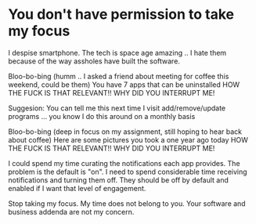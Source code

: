 You don't have permission to take my focus
==========================================

I despise smartphone. The tech is space age amazing .. I hate them because of the way assholes have built the software.

Bloo-bo-bing
(humm .. I asked a friend about meeting for coffee this weekend, could be them)
You have 7 apps that can be uninstalled
HOW THE FUCK IS THAT RELEVANT!! WHY DID YOU INTERRUPT ME!

Suggesion: You can tell me this next time I visit add/remove/update programs ... you know I do this around on a monthly basis


Bloo-bo-bing
(deep in focus on my assignment, still hoping to hear back about coffee)
Here are some pictures you took a one year ago today
HOW THE FUCK IS THAT RELEVANT!! WHY DID YOU INTERRUPT ME!


I could spend my time curating the notifications each app provides. The problem is the default is "on". I need to spend considerable time receiving notifications and turning them off. They should be off by default and enabled if I want that level of engagement.


Stop taking my focus.
My time does not belong to you.
Your software and business addenda are not my concern.

